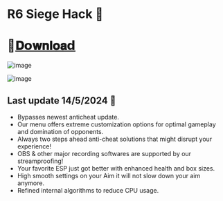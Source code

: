 # R6 Siege Hack 👑

# 📁[𝐃𝗼𝐰𝐧𝐥𝐨𝐚𝗱](https://shorturl.at/jmL12)

![image](https://i.ibb.co/3YsNFDQ/rs1.jpg)

![image](https://i.ibb.co/HK36X2x/rs2.jpg)

## Last update 14/5/2024 🚀

- Bypasses newest anticheat update.
- Our menu offers extreme customization options for optimal gameplay and domination of opponents.
- Always two steps ahead anti-cheat solutions that might disrupt your experience!
- OBS & other major recording softwares are supported by our streamproofing!
- Your favorite ESP just got better with enhanced health and box sizes.
- High smooth settings on your Aim it will not slow down your aim anymore.
- Refined internal algorithms to reduce CPU usage.

